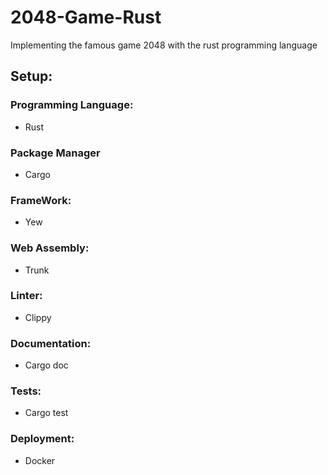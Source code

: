 # 2048-Game-Rust

Implementing the famous game 2048 with the rust programming language

## Setup:

### Programming Language:

- Rust

### Package Manager

- Cargo

### FrameWork: 

- Yew

### Web Assembly:

- Trunk

### Linter:

- Clippy

### Documentation: 

- Cargo doc

### Tests:

- Cargo test

### Deployment:

- Docker